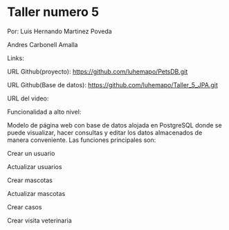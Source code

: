 # Taller numero 5
Por:
Luis Hernando Martinez Poveda

Andres Carbonell Amalla

Links:

URL Github(proyecto): https://github.com/luhemapo/PetsDB.git

URL Github(Base de datos): https://github.com/luhemapo/Taller_5_JPA.git

URL del video:

Funcionalidad a alto nivel: 

Modelo de página web con base de datos alojada en PostgreSQL donde se puede visualizar, hacer consultas y editar los datos almacenados de manera conveniente. Las funciones principales son:

Crear un usuario

Actualizar usuarios

Crear mascotas

Actualizar mascotas

Crear casos

Crear visita veterinaria


